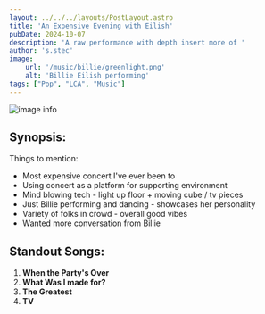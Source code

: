 ```yaml
---
layout: ../../../layouts/PostLayout.astro
title: 'An Expensive Evening with Eilish'
pubDate: 2024-10-07
description: 'A raw performance with depth insert more of '
author: 's.stec'
image:
    url: '/music/billie/greenlight.png'
    alt: 'Billie Eilish performing'
tags: ["Pop", "LCA", "Music"]
---
```

![image info](/music/billie/greenlight.png)

## Synopsis:

Things to mention: 
* Most expensive concert I've ever been to
* Using concert as a platform for supporting environment
* Mind blowing tech - light up floor + moving cube / tv pieces
* Just Billie performing and dancing - showcases her personality
* Variety of folks in crowd - overall good vibes 
* Wanted more conversation from Billie

## Standout Songs:
1. **When the Party's Over** 
2. **What Was I made for?**
3. **The Greatest**
3. **TV**
